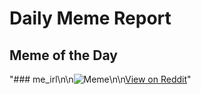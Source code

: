 # Daily Meme Report

## Meme of the Day
"### me_irl\n\n![Meme](https://i.redd.it/9wvq6dag5lle1.png)\n\n[View on Reddit](https://redd.it/1iz496w)"
